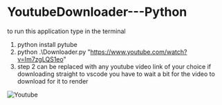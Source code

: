 # YoutubeDownloader---Python

to run this application type in the terminal
 1) python install pytube
 2) python .\Downloader.py "https://www.youtube.com/watch?v=Im7zgLQS1eo"
 3) step 2 can be replaced with any youtube video link of your choice
if downloading straight to vscode you have to wait a bit for the video to download for it to render

![Youtube](youtube.png)
